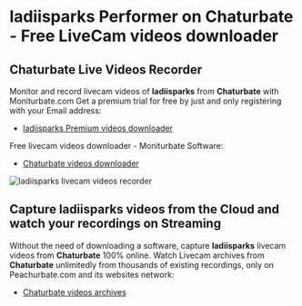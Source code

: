 # ladiisparks Performer on Chaturbate - Free LiveCam videos downloader

## Chaturbate Live Videos Recorder

Monitor and record livecam videos of **ladiisparks** from **Chaturbate** with Moniturbate.com
Get a premium trial for free by just and only registering with your Email address:
* [ladiisparks Premium videos downloader](https://moniturbate.com/request-demo-licence-key.html)

Free livecam videos downloader - Moniturbate Software:
* [Chaturbate videos downloader](https://moniturbate.com/moniturbate-download-software.html)

![ladiisparks livecam videos recorder](https://peachurnet.com/templates/moniturbate-software.png)


## Capture ladiisparks videos from the Cloud and watch your recordings on Streaming

Without the need of downloading a software, capture **ladiisparks** livecam videos from **Chaturbate** 100% online.
Watch Livecam archives from **Chaturbate** unlimitedly from thousands of existing recordings, only on Peachurbate.com and its websites network:
* [Chaturbate videos archives](https://peachurnet.com/)